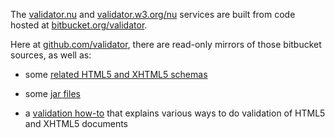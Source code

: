 The [validator.nu][1] and [validator.w3.org/nu][2] services are built from code
hosted at [bitbucket.org/validator][3].

   [1]: http://validator.nu/

   [2]: http://validator.w3.org/nu/

   [3]: https://bitbucket.org/validator/

Here at [github.com/validator][4], there are read-only mirrors of those
bitbucket sources, as well as:

   [4]: https://github.com/validator/

  * some [related HTML5 and XHTML5 schemas][5]

  * some [jar files][6]

  * a [validation how-to][7] that explains various ways to do validation of
HTML5 and XHTML5 documents

   [5]: schemas

   [6]: jars

   [7]: how-to

